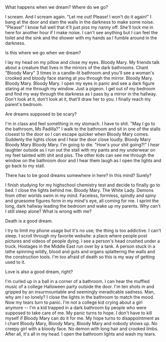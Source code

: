  What happens when we dream? Where do we go?

I  scream. And I scream again. "Let me out! Please! I won't do it again!" I  bang at the door and slam the walls in the darkness to make  some  noise. "Please!" I know full well that it'll just piss my nanny off.  She'll lock me in here for another hour if I make noise. I can't see anything but I can feel the toilet and the sink and the shower with my  hands as I fumble around in the darkness.

Is this where we go when we dream?

I  lay my head on my pillow and close my eyes. Bloody Mary. My friends  talk about a creature that lives in the mirrors of the dark bathrooms.  Chant "Bloody Mary" 3 times in a candle-lit bathroom and you'll see a  woman's crooked and bloody face staring at you through the mirror.  Bloody Mary. Bloody Mary. Bloody Mary. I open my eyes in panic and see a  dark figure staring at me through my window. Just a pigeon. I get out  of my bedroom and find my way through the darkness as I pass by a mirror  in the hallway. Don't look at it, don't look at it, that'll draw her to  you. I finally reach my parent's bedroom.

Are dreams supposed to be scary?

I'm  in class and feel something in my stomach. I have to shit. "May I go to  the bathroom, Ms Padilla?" I walk to the bathroom and sit in one of the  stalls closest to the door so I can escape quicker when Bloody Mary  comes. Suddenly the lights close and I hear the door close loudly.  Bloody Mary Bloody Mary Bloody Mary. I'm going to die. "How's your shit  going?!" I hear laughter outside as I run out the stall with my pants  and my underwear on my feet tainted with shit and piss. The other kids  can see me through the window on the bathroom door and I hear them laugh  as I open the lights and go back to my stall.

There has to be good dreams somewhere in here? In this mind? Surely?

I  finish studying for my highschool chemistry test and decide to finally  go to bed. I close the lights behind me. Bloody Mary. The White Lady.  Demons from other worlds swim in my mind. Faceless, formless, spindly  and spiny and gruesome figures form in my mind's eye, all coming for me.  I sprint the long, dark hallway leading the bedroom and wake up my  parents. Why can't I still sleep alone? What is wrong with me?

Death is a good dream.

I  try to limit my phone usage but it's no use; the thing is too  addictive. I can't sleep. I scroll through my favorite website: a place where people post pictures and videos of people dying. I see a person's  head crushed under a truck. Hostages in the Middle East run over by a  tank. A person stuck in a lathe spinning wildly, blood and guts and organs splattering the walls and the construction tools. I'm too afraid  of death so this is my way of getting used to it.

Love is also a good dream, right?

I'm  curled up in a ball in a corner of a bathroom. I can hear the muffled  music of a college Halloween party outside the door. I'm ten shots in  and gripped by an insurmountable and seemingly ineradicable sadness.  Man, why am I so lonely? I close the lights in the bathroom to match the  mood. Now my tears turn to panic. I'm not a college kid crying about a  girl anymore -- I'm a kid trapped in a dark bathroom by people who were  supposed to take care of me. My panic turns to hope. I don't have to  kill myself if Bloody Mary can do it for me. My hope turns to  disappointment as I chant Bloody Mary, Bloody Mary, Bloody Mary and  nobody shows up. No creepy girl with a bloody face. No demon with long  hair and crooked limbs. After all, it's all in my head. I open the  bathroom lights and wash my tears.